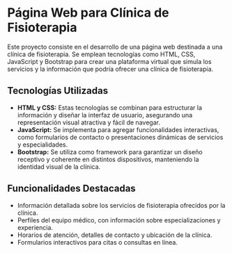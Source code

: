 # Página Web para Clínica de Fisioterapia

Este proyecto consiste en el desarrollo de una página web destinada a una clínica de fisioterapia. Se emplean tecnologías como HTML, CSS, JavaScript y Bootstrap para crear una plataforma virtual que simula los servicios y la información que podría ofrecer una clínica de fisioterapia.

## Tecnologías Utilizadas

- **HTML y CSS:** Estas tecnologías se combinan para estructurar la información y diseñar la interfaz de usuario, asegurando una representación visual atractiva y fácil de navegar.
- **JavaScript:** Se implementa para agregar funcionalidades interactivas, como formularios de contacto o presentaciones dinámicas de servicios y especialidades.
- **Bootstrap:** Se utiliza como framework para garantizar un diseño receptivo y coherente en distintos dispositivos, manteniendo la identidad visual de la clínica.

## Funcionalidades Destacadas

- Información detallada sobre los servicios de fisioterapia ofrecidos por la clínica.
- Perfiles del equipo médico, con información sobre especializaciones y experiencia.
- Horarios de atención, detalles de contacto y ubicación de la clínica.
- Formularios interactivos para citas o consultas en línea.
